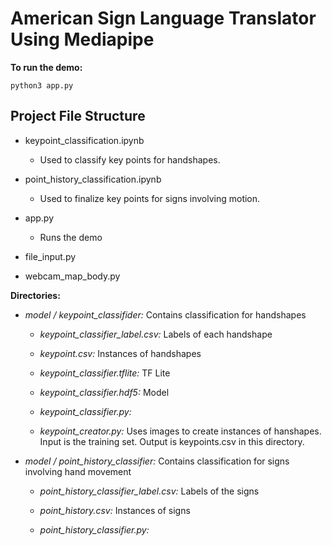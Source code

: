 # American Sign Language Translator Using Mediapipe

**To run the demo:**

```
python3 app.py

```

## Project File Structure 
- keypoint\_classification.ipynb

	- Used to classify key points for handshapes.- point\_history\_classification.ipynb	- Used to finalize key points for signs involving motion.- app.py

	- Runs the demo- file_input.py- webcam\_map\_body.py

**Directories:**

- *model / keypoint_classifider:* Contains classification for handshapes

	- *keypoint\_classifier\_label.csv:* Labels of each handshape 	- *keypoint.csv:* Instances of handshapes

	- *keypoint_classifier.tflite:* TF Lite	
	- *keypoint_classifier.hdf5:* Model	- *keypoint\_classifier.py:*	- *keypoint\_creator.py:* Uses images to create instances of hanshapes. Input is the training set. Output is keypoints.csv in this directory. 

- *model / point\_history\_classifier:* Contains classification for signs involving hand movement

	- *point\_history\_classifier\_label.csv:* Labels of the signs	
	- *point\_history.csv:* Instances of signs	
	- *point\_history\_classifier.py:*